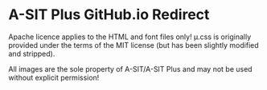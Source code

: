 # A-SIT Plus GitHub.io Redirect

Apache licence applies to the HTML and font files only! µ.css is originally provided under the terms of the MIT license (but has been slightly modified and stripped).

All images are the sole property of A-SIT/A-SIT Plus and may not be used without explicit permission!
